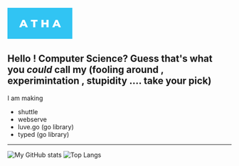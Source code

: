 ![](atha.svg)

Hello !
Computer Science?
Guess that's what you *could* call my (fooling around , experimintation , stupidity .... take your pick)
----
I am making
- shuttle
- webserve
- luve.go (go library)
- typed (go library)
----
![My GitHub stats](https://github-readme-stats.vercel.app/api?username=Pandademic)
![Top Langs](https://github-readme-stats.vercel.app/api/top-langs/?username=Pandademic&langs_count=8)
